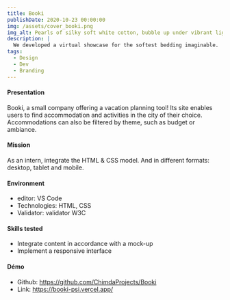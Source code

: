 ```yaml
---
title: Booki
publishDate: 2020-10-23 00:00:00
img: /assets/cover_booki.png
img_alt: Pearls of silky soft white cotton, bubble up under vibrant lighting
description: |
  We developed a virtual showcase for the softest bedding imaginable.
tags:
  - Design
  - Dev
  - Branding
---
```


#### Presentation

Booki, a small company offering a vacation planning tool! Its site enables users to find accommodation and activities in the city of their choice. Accommodations can also be filtered by theme, such as budget or ambiance.

#### Mission
As an intern, integrate the HTML & CSS model. And in different formats: desktop, tablet and mobile.

#### Environment
- editor: VS Code
- Technologies: HTML, CSS
- Validator: validator W3C

#### Skills tested
- Integrate content in accordance with a mock-up
- Implement a responsive interface

#### Démo
- Github: https://github.com/ChimdaProjects/Booki
- Link: https://booki-psi.vercel.app/